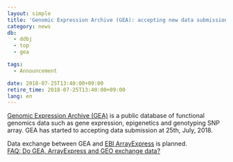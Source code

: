 ```yaml
---
layout: simple
title: 'Genomic Expression Archive (GEA): accepting new data submission'
category: news
db:
  - ddbj
  - top
  - gea

tags:
  - Announcement

date: 2018-07-25T13:40:00+09:00
retire_time: 2018-07-25T13:40:00+09:00
lang: en
---
```


<p><a href="/gea/index-e.html">Genomic Expression Archive (GEA)</a> is a public database of functional genomics data such as gene expression, epigenetics and genotyping SNP array. GEA has started to accepting data submission at 25th, July, 2018.</p>

<p>Data exchange between GEA and <a href="https://www.ebi.ac.uk/arrayexpress/">EBI ArrayExpress</a> is planned. <br><a href="/faq/en/gea-exchange-e.html">FAQ: Do GEA, ArrayExpress and GEO exchange data?</a></p>
